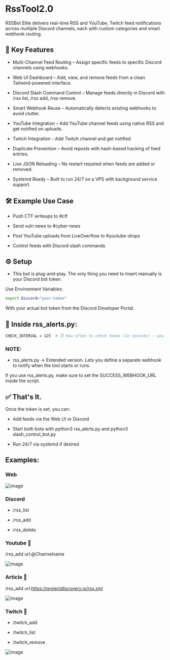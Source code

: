 # RssTool2.0
RSSBot Elite delivers real-time RSS and YouTube, Twitch feed notifications across multiple Discord channels, each with custom categories and smart webhook routing.

## 🚀 Key Features
- Multi-Channel Feed Routing – Assign specific feeds to specific Discord channels using webhooks.

- Web UI Dashboard – Add, view, and remove feeds from a clean Tailwind-powered interface.

- Discord Slash Command Control – Manage feeds directly in Discord with /rss list, /rss add, /rss remove.

- Smart Webhook Reuse – Automatically detects existing webhooks to avoid clutter.

- YouTube Integration – Add YouTube channel feeds using native RSS and get notified on uploads.

- Twitch Integration - Add Twitch channel and get notified

- Duplicate Prevention – Avoid reposts with hash-based tracking of feed entries.

- Live JSON Reloading – No restart required when feeds are added or removed.

- Systemd Ready – Built to run 24/7 on a VPS with background service support.

## 🛠️ Example Use Case
- Push CTF writeups to #ctf

- Send vuln news to #cyber-news

- Post YouTube uploads from LiveOverflow to #youtube-drops

- Control feeds with Discord slash commands 

## ⚙️ Setup
- This bot is plug-and-play. The only thing you need to insert manually is your Discord bot token.

Use Environment Variables:

```bash
export Discord="your-token"
```

With your actual bot token from the Discord Developer Portal.

## 🔧 Inside rss_alerts.py:

```bash
CHECK_INTERVAL = 125  # ⏱️ How often to check feeds (in seconds) – you can change this
```


### NOTE:
- rss_alerts.py   → Extended version. Lets you define a separate webhook to notify when the tool starts or runs.

If you use rss_alerts.py, make sure to set the SUCCESS_WEBHOOK_URL inside the script.

## ✅ That's It.
Once the token is set, you can:

- Add feeds via the Web UI or Discord

- Start both bots with python3 rss_alerts.py and python3 slash_control_bot.py

- Run 24/7 via systemd if desired

## Examples:
### Web

![image](https://github.com/user-attachments/assets/5f8cfabc-15c6-4c93-bd85-7856a5d14e38)

### Discord

- /rss_list

- /rss_add <url>

- /rss_delete <url>

### Youtube :movie_camera:

/rss_add url:@Channelname

![image](https://github.com/user-attachments/assets/dc582e9f-a185-408a-a469-ced0d840ef1b)

### Article :newspaper: 
/rss_add url:https://projectdiscovery.io/rss.xml

![image](https://github.com/user-attachments/assets/5046ee90-87b1-44e7-a159-d856be18942d)

### Twitch :movie_camera:

- /twitch_add <username>

- /twitch_list

- /twitch_remove <username>

![image](https://github.com/user-attachments/assets/d6468a94-2f8a-427f-adbc-9533e4d23418)



